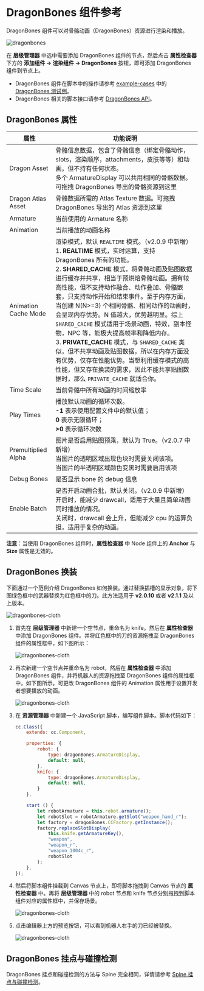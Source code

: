 # DragonBones 组件参考

DragonBones 组件可以对骨骼动画（DragonBones）资源进行渲染和播放。

![dragonbones](./dragonbones/properties.png)

在 **层级管理器** 中选中需要添加 DragonBones 组件的节点，然后点击 **属性检查器** 下方的 **添加组件 -> 渲染组件 -> DragonBones** 按钮，即可添加 DragonBones 组件到节点上。

- DragonBones 组件在脚本中的操作请参考 [example-cases](https://github.com/cocos-creator/example-cases) 中的 [DragonBones 测试例](https://github.com/cocos-creator/example-cases/tree/master/assets/cases/dragonbones)。
- DragonBones 相关的脚本接口请参考 [DragonBones API](../../../api/zh/modules/dragonBones.html)。

## DragonBones 属性

| 属性 |   功能说明
| --------------------- | ------------------ |
| Dragon Asset          | 骨骼信息数据，包含了骨骼信息（绑定骨骼动作，slots，渲染顺序，attachments，皮肤等等）和动画，但不持有任何状态。<br>多个 ArmatureDisplay 可以共用相同的骨骼数据。<br/>可拖拽 DragonBones 导出的骨骼资源到这里
| Dragon Atlas Asset    | 骨骼数据所需的 Atlas Texture 数据。可拖拽 DragonBones 导出的 Atlas 资源到这里
| Armature              | 当前使用的 Armature 名称
| Animation             | 当前播放的动画名称
| Animation Cache Mode  | 渲染模式，默认 `REALTIME` 模式。（v2.0.9 中新增）<br>1. **REALTIME** 模式，实时运算，支持 DragonBones 所有的功能。<br>2. **SHARED_CACHE** 模式，将骨骼动画及贴图数据进行缓存并共享，相当于预烘焙骨骼动画。拥有较高性能，但不支持动作融合、动作叠加、骨骼嵌套，只支持动作开始和结束事件。至于内存方面，当创建 N(N>=3) 个相同骨骼、相同动作的动画时，会呈现内存优势。N 值越大，优势越明显。综上 `SHARED_CACHE` 模式适用于场景动画，特效，副本怪物，NPC 等，能极大提高帧率和降低内存。<br>3. **PRIVATE_CACHE** 模式，与 `SHARED_CACHE` 类似，但不共享动画及贴图数据，所以在内存方面没有优势，仅存在性能优势。当想利用缓存模式的高性能，但又存在换装的需求，因此不能共享贴图数据时，那么 `PRIVATE_CACHE` 就适合你。
| Time Scale            | 当前骨骼中所有动画的时间缩放率
| Play Times            | 播放默认动画的循环次数。<br>**-1** 表示使用配置文件中的默认值；<br>**0** 表示无限循环；<br>**>0** 表示循环次数
| Premultiplied Alpha   | 图片是否启用贴图预乘，默认为 True。（v2.0.7 中新增）<br>当图片的透明区域出现色块时需要关闭该项。<br>当图片的半透明区域颜色变黑时需要启用该项
| Debug Bones           | 是否显示 bone 的 debug 信息
| Enable Batch          | 是否开启动画合批，默认关闭。（v2.0.9 中新增）<br>开启时，能减少 drawcall，适用于大量且简单动画同时播放的情况。<br>关闭时，drawcall 会上升，但能减少 cpu 的运算负担，适用于复杂的动画。

**注意**：当使用 DragonBones 组件时，**属性检查器** 中 Node 组件上的 **Anchor** 与 **Size** 属性是无效的。

## DragonBones 换装

下面通过一个范例介绍 DragonBones 如何换装。通过替换插槽的显示对象，将下图绿色框中的武器替换为红色框中的刀。此方法适用于 **v2.0.10** 或者 **v2.1.1** 及以上版本。

![dragonbones-cloth](./dragonbones/cloth.png)

1. 首先在 **层级管理器** 中新建一个空节点，重命名为 knife。然后在 **属性检查器** 中添加 DragonBones 组件。并将红色框中的刀的资源拖拽至 DragonBones 组件的属性框中，如下图所示：

    ![dragonbones-cloth](./dragonbones/cloth2.png)

2. 再次新建一个空节点并重命名为 robot，然后在 **属性检查器** 中添加 DragonBones 组件，并将机器人的资源拖拽至 DragonBones 组件的属性框中，如下图所示。可更改 DragonBones 组件的 Animation 属性用于设置开发者想要播放的动画。

    ![dragonbones-cloth](./dragonbones/cloth3.png)

3. 在 **资源管理器** 中新建一个 JavaScript 脚本，编写组件脚本。脚本代码如下：

    ```js
    cc.Class({
        extends: cc.Component,

        properties: {
            robot: {
                type: dragonBones.ArmatureDisplay,
                default: null,
            },
            knife: {
                type: dragonBones.ArmatureDisplay,
                default: null,
            }
        },

        start () {
            let robotArmature = this.robot.armature();
            let robotSlot = robotArmature.getSlot("weapon_hand_r");
            let factory = dragonBones.CCFactory.getInstance();
            factory.replaceSlotDisplay(
                this.knife.getArmatureKey(), 
                "weapon", 
                "weapon_r", 
                "weapon_1004c_r", 
                robotSlot
            );
        },
    });
    ```

4. 然后将脚本组件挂载到 Canvas 节点上，即将脚本拖拽到 Canvas 节点的 **属性检查器** 中。再将 **层级管理器** 中的 robot 节点和 knife 节点分别拖拽到脚本组件对应的属性框中，并保存场景。

    ![dragonbones-cloth](./dragonbones/dragonbone_jscomponent.png)

5. 点击编辑器上方的预览按钮，可以看到机器人右手的刀已经被替换。

    ![dragonbones-cloth](./dragonbones/cloth4.png)

## DragonBones 挂点与碰撞检测

DragonBones 挂点和碰撞检测的方法与 Spine 完全相同，详情请参考 [Spine 挂点与碰撞检测](./spine.md)。
